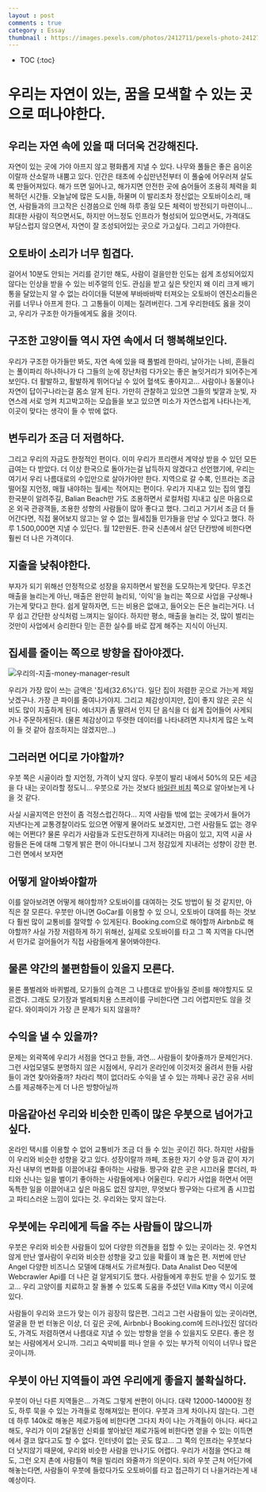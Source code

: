 ```yaml
---
layout : post
comments : true
category : Essay
thumbnail : https://images.pexels.com/photos/2412711/pexels-photo-2412711.jpeg?auto=compress&cs=tinysrgb&dpr=2&h=650&w=940
---
```


* TOC
{:toc}

# 우리는 자연이 있는, 꿈을 모색할 수 있는 곳으로 떠나야한다.

 
## 우리는 자연 속에 있을 때 더더욱 건강해진다.
자연이 있는 곳에 가야 아프지 않고 평화롭게 지낼 수 있다. 나무와 풀들은 좋은 음이온이랄까 산소랄까
내뿜고 있다. 인간은 태초에 수십만년전부터 이 풀숲에 어우러져 살도록 만들어져있다. 해가 뜨면 일어나고, 해가지면 안전한 곳에 숨어들어 조용히 체력을 회복하던 시간들.
오늘날에 많은 도시들, 하물며 이 발리조차 정신없는 오토바이소리, 매연, 사람들과의 크고작은 신경씀으로 인해 하루 종일 모든 체력이 방전되기 마련이니...
최대한 사람이 적으면서도, 하지만 어느정도 인프라가 형성되어 있으면서도, 가격대도 부담스럽지 않으면서, 자연이 잘 조성되어있는 곳으로 가고싶다. 그리고 가야한다.

## 오토바이 소리가 너무 힘겹다.
걸어서 10분도 안되는 거리를 걷기만 해도, 사람이 걸을만한 인도는 쉽게 조성되어있지 않다는 인상을 받을 수 있는 비주얼의 인도. 관심을 받고 싶은 탓인지 왜 이리 크게 배기통을 달았는지 알 수 없는 라이더들 덕분에 부바바바박 터져오는 오토바이 엔진소리들은 귀를 너무나 아프게 한다. 그 고통들이 이제는 질려버린다.
그게 우리한테도 옳을 것이고, 우리가 구조한 아가들에게도 옳을 것이다.

## 구조한 고양이들 역시 자연 속에서 더 행복해보인다.
우리가 구조한 아가들만 봐도, 자연 속에 있을 때 풀벌레 한마리, 날아가는 나비, 흔들리는 풀이파리 하나하나가 다 그들의 눈에 장난처럼 다가오는 좋은 놀잇거리가 되어주는게 보인다.
더 활발하고, 활발하게 뛰어다닐 수 있어 혈색도 좋아지고... 사람이나 동물이나 자연이 답이구나라는걸 몸소 알게 된다. 가만히 관찰하고 있으면 그들의 빛깔과 눈빛, 자연스레 서로 엉켜 치고박고하는 모습들을 보고 있으면
미소가 자연스럽게 나타나는게, 이곳이 맞다는 생각이 들 수 밖에 없다.

## 변두리가 조금 더 저렴하다.
그리고 우리의 자금도 한정적인 편이다. 이미 우리가 프리랜서 계약상 받을 수 있던 모든 급여는 다 받았다. 더 이상 한국으로 돌아가는걸 납득하지 않겠다고 선언했기에, 우리는 여기서 우리 나름대로의 수입만으로 살아가야만 한다. 지역으로 갈 수록, 인프라는 조금 떨어질 지언정, 매월 내야하는 월세는 적어지는 편이다. 우리가 지내고 있는 집의 옆집 한국분이 알려주길, Balian Beach만 가도 조용하면서 로컬처럼 지내고 싶은 마음으로 온 외국 관광객들, 조용한 성향의 사람들이 많아 좋다고 했다. 그리고 거기서 조금 더 들어간다면, 직접 물어보지 않고는 알 수 없는 월세집들 민가들을 만날 수 있다고 했다. 하루 1.500,000면 지낼 수 있단다. 월 12만원돈. 한국 신촌에서 살던 단칸방에 비한다면 훨씬 더 나은 가격이다. 

## 지출을 낮춰야한다.
부자가 되기 위해선 안정적으로 성장을 유지하면서 발전을 도모하는게 맞단다.
무조건 매출을 늘리는게 아닌, 매출은 완만히 늘리되, '이익'을 늘리는 쪽으로 사업을 구상해나가는게 맞다고 한다. 쉽게 말하자면, 드는 비용은 없애고, 들어오는 돈은 늘리는거다.
너무 쉽고 간단한 상식처럼 느껴지는 일이다. 하지만 평소, 매출을 늘리는 것, 많이 벌리는 것만이 사업에서 승리한다 믿는 흔한 실수를 바로 잡게 해주는 지식이 아닌지.

## 집세를 줄이는 쪽으로 방향을 잡아야겠다.

![우리의-지출-money-manager-result](https://user-images.githubusercontent.com/35059428/62198478-e6889100-b3ab-11e9-827b-d40f72c7736a.jpg)

우리가 가장 많이 쓰는 금액은 '집세(32.6%)'다. 일단 집이 저렴한 곳으로 가는게 제일 낫겠구나. 가장 큰 파이를 줄여나가야지. 그리고 체감상이지만, 집이 좋지 않은 곳은 식비도 많이 지출하게 된다. 에너지가 좀 딸려서 인지 단 음식을 더 쉽게 집어들어 사게되거나 주문하게된다. (물론 체감상이고 뚜렷한 데이터를 나타내려면 지나치게 많은 노력이 들 것 같아 참조하지는 않겠지만...)

## 그러러면 어디로 가야할까? 
우붓 쪽은 시골이라 할 지언정, 가격이 낮지 않다. 우붓이 발리 내에서 50%의 모든 세금을 다 내는 곳이라할 정도니... 우붓으로 가는 것보다 [바일란 비치](https://www.google.com/maps/place/Balian+Beach/@-8.5532722,115.1395735,37024m/data=!3m1!1e3!4m13!1m7!3m6!1s0x2dd2184f9079c0c1:0x5030bfbca8310c0!2zUGV0YWsgS2FqYSwgR2lhbnlhciwg6riw7JWI7J28IOuwnOumrA!3b1!8m2!3d-8.4546715!4d115.3207985!3m4!1s0x2dd22d8858fd980d:0x310189376033ec92!8m2!3d-8.5031027!4d114.9655724) 쪽으로 알아보는게 나을 것 같다. 

사실 시골지역은 안전이 좀 걱정스럽긴하다... 지역 사람들 밖에 없는 곳에가서 들어가 지낸다는게 교통경찰이라도 있으면 어떻게 물어라도 보겠지만, 그런 사람들도 없는 경우에는 어쩐다? 물론 우리가 사람들과 도란도란하게 지내려는 마음이 있고, 지역 시골 사람들은 돈에 대해 그렇게 밝은 편이 아니다보니 그저 정감있게 지내려는 성향이 강한 편. 그런 면에서 보자면 

## 어떻게 알아봐야할까
이를 알아보려면 어떻게 해야할까? 오토바이를 대여하는 것도 방법이 될 것 같지만, 아직은 잘 모른다. 우붓만 아니면 GoCar를 이용할 수 있 으니, 오토바이 대여를 하는 것보다 훨씬 많이 교통비를 절약할 수 있게된다.
Booking.com으로 해야할까 Airbnb로 해야할까? 사실 가장 저렴하게 하기 위해선, 실제로 오토바이를 타고 그 쪽 지역을 다니면서 민가로 걸어들어가 직접 사람들에게 물어봐야한다.

## 물론 약간의 불편함들이 있을지 모른다.
물론 풀벌레와 바퀴벌레, 모기들의 습격은 그 나름대로 받아들일 준비를 해야할지도 모르겠다. 그래도 모기장과 벌레퇴치용 스프레이를 구비한다면 그리 어렵지만도 않을 것 같다. 와이파이가 가장 큰 문제가 되지 않을까?

## 수익을 낼 수 있을까?
문제는 외곽쪽에 우리가 서점을 연다고 한들, 과연... 사람들이 찾아줄까가 문제인거다. 그런 사업모델도 분명하지 않은 시점에서, 우리가 온라인에 이것저것 올려서 한들 사람들이 과연 찾아와줄까? 차라리 책이 없더라도 수익을 낼 수 있는 까페나 공간 공유 서비스를 제공해주는게 더 나은 방향아닐까


## 마음같아선 우리와 비슷한 민족이 많은 우붓으로 넘어가고 싶다.

온라인 택시를 이용할 수 없어 교통비가 조금 더 들 수 있는 곳이긴 하다. 하지만 사람들이 우리와 비슷한 성향을 갖고 있다. 성장이랄까 까페, 조용한 자기 수양 등과 같이 자기 자신 내부의 변화를 이끌어내길 좋아하는 사람들. 짱구와 같은 곳은 시끄러울 뿐더러, 파티와 신나는 일을 벌이기 좋아하는 사람들에게나 어울린다. 우리가 사업을 하면서 어떤 독특한 일을 이끌어내고 싶은 마음도 없진 않지만, 무엇보다 짱구와는 다르게 좀 시끄럽고 파티스러운 느낌이 있다는 것. 우리와는 맞지 않는다. 

## 우붓에는 우리에게 득을 주는 사람들이 많으니까
우붓은 우리와 비슷한 사람들이 있어 다양한 의견들을 접할 수 있는 곳이라는 것. 우연치않게 만난 옆사람이 우리와 비슷한 성향을 갖고 있을 확률이 꽤 높은 편. 저번에 만난 Angel 다양한 비즈니스 모델에 대해서도 가르쳐줬다. Data Analist Deo 덕분에 Webcrawler Api를 더 나은 걸 알게되기도 했다. 사람들에게 후원도 받을 수 있기도 했고... 우리 고양이를 치료하고 잘 돌볼 수 있도록 도움을 주셨던 Villa Kitty 역시 이곳에 있다.

사람들이 우리와 코드가 맞는 이가 굉장히 많은편.
그리고 그런 사람들이 있는 곳이라면, 얼굴을 한 번 터놓은 이상, 더 깊은 곳에, Airbnb나 Booking.com에 드러나있진 않더라도, 가격도 저렴하면서 나름대로 지낼 수 있는 방향을 얻을 수 있을지도 모른다. 좋은 정보는 사람에게서 오니까. 그리고 숙박비를 떠나 얻을 수 있는 부가적 이익이 너무나 많은 곳이니까.

## 우붓이 아닌 지역들이 과연 우리에게 좋을지 불확실하다.
우붓이 아닌 다른 지역들은... 가격도 그렇게 싼편이 아니다.
대략 12000-14000원 정도, 하루 묵을 수 있는 가격들로 정해져있는 편이다. 우붓과 크게 차이나지 않는다. 그런데 하루 140k로 해놓은 제로가둥에 비한다면 그다지 차이 나는 가격들이 아니다. 싸다고 해도, 우리가 이미 2달동안 신뢰를 쌓아놨던 제로가둥에 비한다면 얻을 수 있는 이득면에서 결코 많다고도 할 수 없다. 인터넷이 없는 곳도 많고... 그 쪽의 인프라는 우붓보다 더 낫지않기 때문에, 우리와 비슷한 사람을 만나기도 어렵다. 우리가 서점을 연다고 해도, 그런 오지 촌에 사람들이 책을 빌리러 와줄까가 의문이다. 되려 우붓 근처 어딘가에 해놓는다면, 사람들이 우붓에 들렀다가도 오토바이를 타고 접근하기 더 나을거라는게 내 예상이다.

